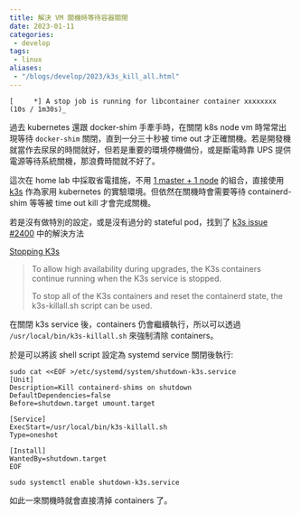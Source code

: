 ```yaml
---
title: 解決 VM 關機時等待容器關閉
date: 2023-01-11
categories:
 - develop
tags:
 - linux
aliases:
 - "/blogs/develop/2023/k3s_kill_all.html"
---
```


```
[     *] A stop job is running for libcontainer container xxxxxxxx (10s / 1m30s)_
```

過去 kubernetes 還跟 docker-shim 手牽手時，在關閉 k8s node vm 時常常出現等待 `docker-shim` 關閉，直到一分三十秒被 time out 才正確關機。若是開發機就當作去尿尿的時間就好，但若是重要的環境停機備份，或是斷電時靠 UPS 提供電源等待系統關機，那浪費時間就不好了。

這次在 home lab 中採取省電措施，不用 [1 master + 1 node](https://www.omegaatt.com/blogs/develop/2022/centos-7-kubernetes-install.html) 的組合，直接使用 [k3s](https://k3s.io/) 作為家用 kubernetes 的實驗環境。但依然在關機時會需要等待 containerd-shim 等等被 time out kill 才會完成關機。

若是沒有做特別的設定，或是沒有過分的 stateful pod，找到了 [k3s issue #2400](https://github.com/k3s-io/k3s/issues/2400#issuecomment-1312621468) 中的解決方法

[Stopping K3s](https://docs.k3s.io/upgrades/killall)
> To allow high availability during upgrades, the K3s containers continue running when the K3s service is stopped.
>
> To stop all of the K3s containers and reset the containerd state, the k3s-killall.sh script can be used.

在關閉 k3s service 後，containers 仍會繼續執行，所以可以透過 `/usr/local/bin/k3s-killall.sh` 來強制清除 containers。

於是可以將該 shell script 設定為 systemd service 關閉後執行:
```
sudo cat <<EOF >/etc/systemd/system/shutdown-k3s.service
[Unit]
Description=Kill containerd-shims on shutdown
DefaultDependencies=false
Before=shutdown.target umount.target

[Service]
ExecStart=/usr/local/bin/k3s-killall.sh
Type=oneshot

[Install]
WantedBy=shutdown.target
EOF

sudo systemctl enable shutdown-k3s.service
```

如此一來關機時就會直接清掉 containers 了。
